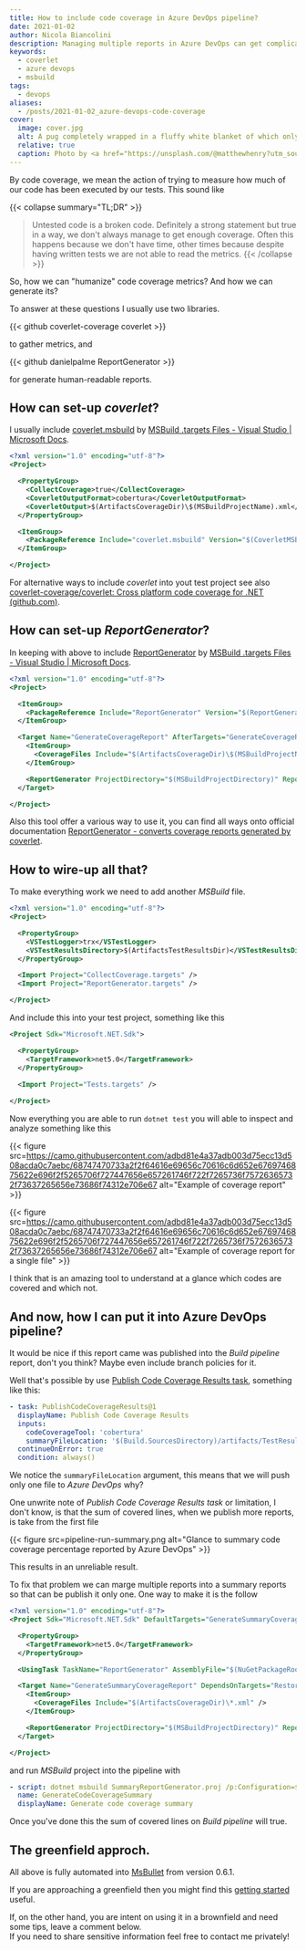 ```yaml
---
title: How to include code coverage in Azure DevOps pipeline?
date: 2021-01-02
author: Nicola Biancolini
description: Managing multiple reports in Azure DevOps can get complicated, let's see how MSBuild can help us.
keywords: 
  - coverlet
  - azure devops
  - msbuild
tags:
  - devops
aliases:
  - /posts/2021-01-02_azure-devops-code-coverage
cover:
  image: cover.jpg
  alt: A pug completely wrapped in a fluffy white blanket of which only the muzzle is visible
  relative: true
  caption: Photo by <a href="https://unsplash.com/@matthewhenry?utm_source=unsplash&utm_medium=referral&utm_content=creditCopyText">Matthew Henry</a> on <a href="https://unsplash.com/s/photos/blanket?utm_source=unsplash&utm_medium=referral&utm_content=creditCopyText">Unsplash</a>
---
```


By code coverage, we mean the action of trying to measure how much of our code has been executed by our tests.
This sound like 

{{< collapse summary="TL;DR" >}} 
> Untested code is a broken code.
Definitely a strong statement but true in a way, we don't always manage to get enough coverage.
Often this happens because we don't have time, other times because despite having written tests we are not able to read the metrics. 
{{< /collapse >}}

So, how we can "humanize" code coverage metrics? And how we can generate its?

To answer at these questions I usually use two libraries.

{{< github coverlet-coverage coverlet >}}

to gather metrics, and

{{< github danielpalme ReportGenerator >}}

for generate human-readable reports.

## How can set-up __*coverlet*__?

I usually include [coverlet.msbuild](https://www.nuget.org/packages/coverlet.msbuild/) by [MSBuild .targets Files - Visual Studio | Microsoft Docs](https://docs.microsoft.com/visualstudio/msbuild/msbuild-dot-targets-files).

``` xml
<?xml version="1.0" encoding="utf-8"?>
<Project>

  <PropertyGroup>
    <CollectCoverage>true</CollectCoverage>
    <CoverletOutputFormat>cobertura</CoverletOutputFormat>
    <CoverletOutput>$(ArtifactsCoverageDir)\$(MSBuildProjectName).xml</CoverletOutput>
  </PropertyGroup>

  <ItemGroup>
    <PackageReference Include="coverlet.msbuild" Version="$(CoverletMSBuildVersion)" IsImplicitlyDefined="true" PrivateAssets="all" Publish="true" />
  </ItemGroup>

</Project>
```

For alternative ways to include _coverlet_ into yout test project see also [coverlet-coverage/coverlet: Cross platform code coverage for .NET (github.com)](https://github.com/coverlet-coverage/coverlet#Quick-Start).

## How can set-up __*ReportGenerator*__?

In keeping with above to include [ReportGenerator](https://www.nuget.org/packages/ReportGenerator) by [MSBuild .targets Files - Visual Studio | Microsoft Docs](https://docs.microsoft.com/visualstudio/msbuild/msbuild-dot-targets-files).

``` xml
<?xml version="1.0" encoding="utf-8"?>
<Project>

  <ItemGroup>
    <PackageReference Include="ReportGenerator" Version="$(ReportGeneratorVersion)" IsImplicitlyDefined="true" PrivateAssets="all" Publish="true" />
  </ItemGroup>

  <Target Name="GenerateCoverageReport" AfterTargets="GenerateCoverageResultAfterTest">
    <ItemGroup>
      <CoverageFiles Include="$(ArtifactsCoverageDir)\$(MSBuildProjectName).xml" />
    </ItemGroup>

    <ReportGenerator ProjectDirectory="$(MSBuildProjectDirectory)" ReportFiles="@(CoverageFiles)" TargetDirectory="$(ArtifactsReportDir)\$(MSBuildProjectName)\Reports" ReportTypes="Html;Latex" HistoryDirectory="$(ArtifactsReportDir)\$(MSBuildProjectName)\History" VerbosityLevel="Verbose" />
  </Target>

</Project>
```

Also this tool offer a various way to use it, you can find all ways onto official documentation [ReportGenerator - converts coverage reports generated by coverlet](https://danielpalme.github.io/ReportGenerator/).

## How to wire-up all that?

To make everything work we need to add another _MSBuild_ file.

``` xml
<?xml version="1.0" encoding="utf-8"?>
<Project>

  <PropertyGroup>
    <VSTestLogger>trx</VSTestLogger>
    <VSTestResultsDirectory>$(ArtifactsTestResultsDir)</VSTestResultsDirectory>
  </PropertyGroup>

  <Import Project="CollectCoverage.targets" />
  <Import Project="ReportGenerator.targets" />

</Project>
```

And include this into your test project, something like this

```xml
<Project Sdk="Microsoft.NET.Sdk">

  <PropertyGroup>
    <TargetFramework>net5.0</TargetFramework>
  </PropertyGroup>

  <Import Project="Tests.targets" />
  
</Project>
```

Now everything you are able to run `dotnet test` you will able to inspect and analyze something like this

{{< figure src=https://camo.githubusercontent.com/adbd81e4a37adb003d75ecc13d508acda0c7aebc/68747470733a2f2f64616e69656c70616c6d652e6769746875622e696f2f5265706f727447656e657261746f722f7265736f75726365732f73637265656e73686f74312e706e67 alt="Example of coverage report" >}}

{{< figure src=https://camo.githubusercontent.com/adbd81e4a37adb003d75ecc13d508acda0c7aebc/68747470733a2f2f64616e69656c70616c6d652e6769746875622e696f2f5265706f727447656e657261746f722f7265736f75726365732f73637265656e73686f74312e706e67 alt="Example of coverage report for a single file" >}}

I think that is an amazing tool to understand at a glance which codes are covered and which not.

## And now, how I can put it into Azure DevOps pipeline?

It would be nice if this report came was published into the _Build pipeline_ report, don't you think? Maybe even include branch policies for it.

Well that's possible by use [Publish Code Coverage Results task](https://docs.microsoft.com/azure/devops/pipelines/tasks/test/publish-code-coverage-results), something like this:

```yaml
- task: PublishCodeCoverageResults@1
  displayName: Publish Code Coverage Results
  inputs:
    codeCoverageTool: 'cobertura'
    summaryFileLocation: '$(Build.SourcesDirectory)/artifacts/TestResults/$(_BuildConfig)/Reports/Summary/Cobertura.xml'
  continueOnError: true
  condition: always()
```

We notice the `summaryFileLocation` argument, this means that we will push only one file to _Azure DevOps_ why?

One unwrite note of _Publish Code Coverage Results task_ or limitation, I don't know, is that the sum of covered lines, when we publish more reports, is take from the first file

{{< figure src=pipeline-run-summary.png alt="Glance to summary code coverage percentage reported by Azure DevOps" >}}

This results in an unreliable result.

To fix that problem we can marge multiple reports into a summary reports so that can be publish it only one. One way to make it is the follow

``` xml
<?xml version="1.0" encoding="utf-8"?>
<Project Sdk="Microsoft.NET.Sdk" DefaultTargets="GenerateSummaryCoverageReport" xmlns="http://schemas.microsoft.com/developer/msbuild/2003">

  <PropertyGroup>
    <TargetFramework>net5.0</TargetFramework>
  </PropertyGroup>

  <UsingTask TaskName="ReportGenerator" AssemblyFile="$(NuGetPackageRoot)reportgenerator\$(ReportGeneratorVersion)\tools\$(TargetFramework)\ReportGenerator.MSBuild.dll" />

  <Target Name="GenerateSummaryCoverageReport" DependsOnTargets="Restore">
    <ItemGroup>
      <CoverageFiles Include="$(ArtifactsCoverageDir)\*.xml" />
    </ItemGroup>

    <ReportGenerator ProjectDirectory="$(MSBuildProjectDirectory)" ReportFiles="@(CoverageFiles)" TargetDirectory="$(ArtifactsTestResultsDir)\Reports\Summary" ReportTypes="Cobertura" />
  </Target>

</Project>
```

and run _MSBuild_ project into the pipeline with

```yaml
- script: dotnet msbuild SummaryReportGenerator.proj /p:Configuration=$(Configuration)
  name: GenerateCodeCoverageSummary
  displayName: Generate code coverage summary
```

Once you've done this the sum of covered lines on _Build pipeline_ will true.

## The greenfield approch.

All above is fully automated into [MsBullet](https://github.com/binick/msbullet) from version 0.6.1.

If you are approaching a greenfield then you might find this [getting started](https://binick.blog/msbullet/#getting-started) useful.

If, on the other hand, you are intent on using it in a brownfield and need some tips, leave a comment below.  
If you need to share sensitive information feel free to contact me privately! 
